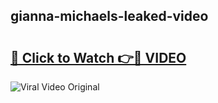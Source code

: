 ## gianna-michaels-leaked-video 

# <h2><a href="http://freeplayer.one?title=gianna-michaels-leaked-video&ref=21J">🔗 Click to Watch 👉🔴 VIDEO</a></h2>

<a href="http://freeplayer.one?title=gianna-michaels-leaked-video&ref=21J" rel="nofollow" data-target="animated-image.originalLink"><img src="https://i.ibb.co.com/xMMVF88/686577567.gif" alt="Viral Video Original" style="max-width: 100%; display: inline-block;" data-target="animated-image.originalImage"></a>

